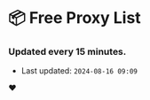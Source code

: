 # :package: Free Proxy List
### Updated every 15 minutes.

- Last updated: `2024-08-16 09:09`

:heart:
